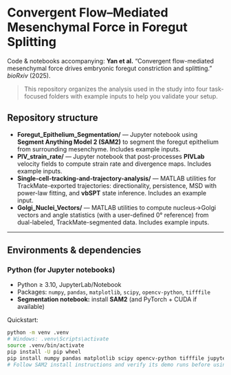 # Convergent Flow–Mediated Mesenchymal Force in Foregut Splitting
Code & notebooks accompanying: **Yan et al.** “Convergent flow-mediated mesenchymal force drives embryonic foregut constriction and splitting.” *bioRxiv* (2025).

> This repository organizes the analysis used in the study into four task-focused folders with example inputs to help you validate your setup.

## Repository structure
- **Foregut_Epithelium_Segmentation/** — Jupyter notebook using **Segment Anything Model 2 (SAM2)** to segment the foregut epithelium from surrounding mesenchyme. Includes example inputs.
- **PIV_strain_rate/** — Jupyter notebook that post-processes **PIVLab** velocity fields to compute strain rate and divergence maps. Includes example inputs.
- **Single-cell-tracking-and-trajectory-analysis/** — MATLAB utilities for TrackMate-exported trajectories: directionality, persistence, MSD with power-law fitting, and **vbSPT** state inference. Includes an example input.
- **Golgi_Nuclei_Vectors/** — MATLAB utilities to compute nucleus→Golgi vectors and angle statistics (with a user-defined 0° reference) from dual-labeled, TrackMate-segmented data. Includes example inputs.

---

## Environments & dependencies

### Python (for Jupyter notebooks)
- Python ≥ 3.10, JupyterLab/Notebook
- Packages: `numpy`, `pandas`, `matplotlib`, `scipy`, `opencv-python`, `tifffile`
- **Segmentation notebook:** install **SAM2** (and PyTorch + CUDA if available)

Quickstart:
```bash
python -m venv .venv
# Windows: .venv\Scripts\activate
source .venv/bin/activate
pip install -U pip wheel
pip install numpy pandas matplotlib scipy opencv-python tifffile jupyter
# Follow SAM2 install instructions and verify its demo runs before using our notebook

